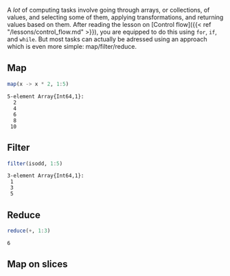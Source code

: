 A *lot* of computing tasks involve going through arrays, or collections, of
values, and selecting some of them, applying transformations, and returning
values based on them. After reading the lesson on [Control flow]({{< ref
"/lessons/control_flow.md" >}}), you are equipped to do this using `for`, `if`,
and `while`. But most tasks can actually be adressed using an approach which is
even more simple: map/filter/reduce.

## Map

````julia
map(x -> x * 2, 1:5)
````


````
5-element Array{Int64,1}:
  2
  4
  6
  8
 10
````





## Filter

````julia
filter(isodd, 1:5)
````


````
3-element Array{Int64,1}:
 1
 3
 5
````





## Reduce


````julia
reduce(+, 1:3)
````


````
6
````





## Map on slices
